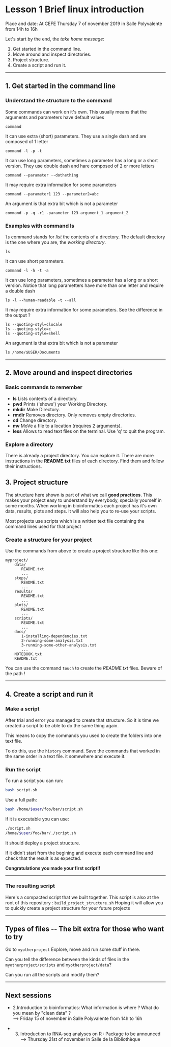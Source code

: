 # Lesson 1 Brief linux introduction

Place and date: At CEFE Thursday 7 of november 2019 in Salle Polyvalente from 14h to 16h

Let's start by the end, the *take home message*:

1. Get started in the command line.
2. Move around and inspect directories.
3. Project structure.
4. Create a script and run it.

--------

## 1. Get started in the command line

### Understand the structure to the command

Some commands can work on it's own.
This usually means that the arguments and parameters have default values
```
command
```

It can use extra (short) parameters.
They use a single dash and are composed of 1 letter
```
command -l -p -t
```

It can use long parameters, sometimes a parameter has a long or a short version.
They use double dash and hare composed of 2 or more letters
```
command --parameter --dothething
```

It may require extra information for some parameters
```
command --parameter1 123 --parameter2=abc
```

An argument is that extra bit which is not a parameter

```
command -p -q -r1 -parameter 123 argument_1 argument_2
```

### Examples with command ls

`ls` command stands for *list* the contents of a directory.
The default directory is the one where you are, the *working directory*.
```
ls
```

It can use short parameters.
```
command -l -h -t -a
```

It can use long parameters, sometimes a parameter has a long or a short version.
Notice that long parametters have more than one letter and require a double dash
```
ls -l --human-readable -t --all
```

It may require extra information for some parameters.
See the difference in the output ?
```
ls --quoting-styl=clocale
ls --quoting-style=c
ls --quoting-style=shell
```

An argument is that extra bit which is not a parameter

```
ls /home/$USER/Documents
```

-----------

## 2. Move around and inspect directories

### Basic commands to remember

* **ls** Lists contents of a directory.
* **pwd** Prints ('shows') your Working Directory.
* **mkdir** Make Directory.
* **rmdir** Removes directory. Only removes empty directories.
* **cd** Change directory.
* **mv** MoVe a file to a location (requires 2 arguments).
* **less** Allows to read text files on the terminal. Use 'q' to quit the program.

### Explore a directory

There is already a project directory.
You can explore it.
There are more instructions in the **README.txt** files of each directory.
Find them and follow their instructions.


## 3. Project structure

The structure here shown is part of what we call **good practices**.
This makes your project easy to understand by everybody, specially yourself in some months.
When working in bioinformatics each project has it's own data, results, plots and steps.
It will also help you to re-use your scripts.

Most projects use scripts which is a written text file containing the command lines used for that project

### Create a structure for your project

Use the commands from above to create a project structure like this one:

```
myproject/
    data/
       README.txt
       ...
    steps/
       README.txt
       ...
    results/
       README.txt
       ...
    plots/
       README.txt
       ...
    scripts/
       README.txt
       ...
    docs/
       1-installing-dependencies.txt
       2-running-some-analysis.txt
       3-running-some-other-analysis.txt
       ...
    NOTEBOOK.txt
    README.txt
```

You can use the command `touch` to create the *README.txt* files.
Beware of the path !

--------

## 4. Create a script and run it


### Make a script

After trial and error you managed to create that structure.
So it is time we created a script to be able to do the same thing again.

This means to copy the commands you used to create the folders into one text file.

To do this, use the `history` command.
Save the commands that worked in the same order in a text file.
it somewhere and execute it.


### Run the script

To run a script you can run:

```bash
bash script.sh
```

Use a full path:

```bash
bash /home/$user/foo/bar/script.sh
```

If it is executable you can use:
```bash
./script.sh
/home/$user/foo/bar/./script.sh
```


It should deploy a project structure.

If it didn't start from the begining and execute each command line and check that the result is as expected.

**Congratulations you made your first script!!**


----




### The resulting script 

Here's a compacted script that we built together.
This script is also at the root of this repository : `build_project_structure.sh`
Hoping it will allow you to quickly create a project structure for your future projects



-----

## Types of files -- The bit extra for those who want to try

Go to `myotherproject`
Explore, move and run some stuff in there.

Can you tell the difference between the kinds of files in the `myotherproject/scripts` and `myotherproject/data`?

Can you run all the scripts and modify them?

-----




## Next sessions


* 2.Introduction to bioinformatics: What information is where ? What do you mean by "clean data" ?  
--> Friday 15 of november in Salle Polyvalente from 14h to 16h

* 3. Introduction to RNA-seq analyses on R : Package to be announced  
--> Thursday 21st of november in Salle de la Bibliothèque
